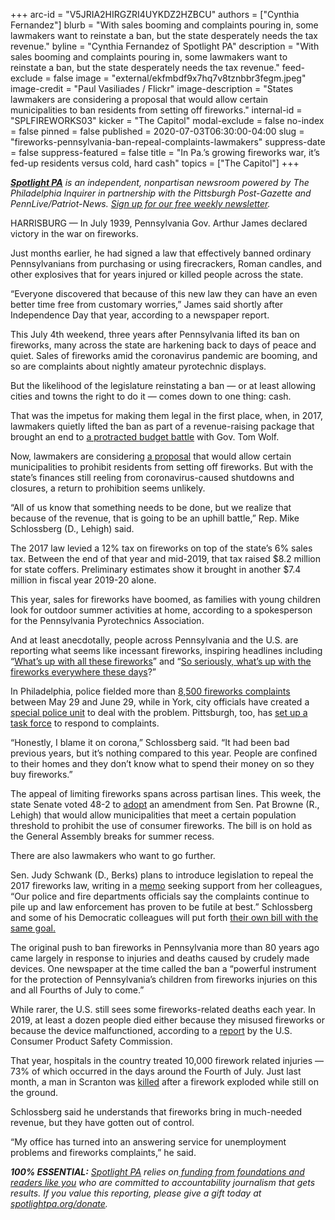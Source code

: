 +++
arc-id = "V5JRIA2HIRGZRI4UYKDZ2HZBCU"
authors = ["Cynthia Fernandez"]
blurb = "With sales booming and complaints pouring in, some lawmakers want to reinstate a ban, but the state desperately needs the tax revenue."
byline = "Cynthia Fernandez of Spotlight PA"
description = "With sales booming and complaints pouring in, some lawmakers want to reinstate a ban, but the state desperately needs the tax revenue."
feed-exclude = false
image = "external/ekfmbdf9x7hq7v8tznbbr3fegm.jpeg"
image-credit = "Paul Vasiliades / Flickr"
image-description = "States lawmakers are considering a proposal that would allow certain municipalities to ban residents from setting off fireworks."
internal-id = "SPLFIREWORKS03"
kicker = "The Capitol"
modal-exclude = false
no-index = false
pinned = false
published = 2020-07-03T06:30:00-04:00
slug = "fireworks-pennsylvania-ban-repeal-complaints-lawmakers"
suppress-date = false
suppress-featured = false
title = "In Pa.’s growing fireworks war, it’s fed-up residents versus cold, hard cash"
topics = ["The Capitol"]
+++

<a href="https://www.spotlightpa.org/"><i><b>Spotlight PA</b></i></a><i> is an independent, nonpartisan newsroom powered by The Philadelphia Inquirer in partnership with the Pittsburgh Post-Gazette and PennLive/Patriot-News. </i><a href="https://www.spotlightpa.org/newsletters"><i>Sign up for our free weekly newsletter</i></a><i>.</i>

HARRISBURG — In July 1939, Pennsylvania Gov. Arthur James declared victory in the war on fireworks.

Just months earlier, he had signed a law that effectively banned ordinary Pennsylvanians from purchasing or using firecrackers, Roman candles, and other explosives that for years injured or killed people across the state.

“Everyone discovered that because of this new law they can have an even better time free from customary worries,” James said shortly after Independence Day that year, according to a newspaper report.

This July 4th weekend, three years after Pennsylvania lifted its ban on fireworks, many across the state are harkening back to days of peace and quiet. Sales of fireworks amid the coronavirus pandemic are booming, and so are complaints about nightly amateur pyrotechnic displays.

But the likelihood of the legislature reinstating a ban — or at least allowing cities and towns the right to do it — comes down to one thing: cash.

That was the impetus for making them legal in the first place, when, in 2017, lawmakers quietly lifted the ban as part of a revenue-raising package that brought an end to <a href="https://www.inquirer.com/philly/news/politics/state/pa-budget-deficit-borrowing-gambling-gas-drilling-tax-20171025.html">a protracted budget battle</a> with Gov. Tom Wolf.

Now, lawmakers are considering <a href="https://www.legis.state.pa.us/cfdocs/billInfo/BillInfo.cfm?syear=2019&sind=0&body=S&type=B&bn=932">a proposal</a> that would allow certain municipalities to prohibit residents from setting off fireworks. But with the state’s finances still reeling from coronavirus-caused shutdowns and closures, a return to prohibition seems unlikely.

<script src="https://www.spotlightpa.org/embed.js" async></script><div data-spl-embed-version="1" data-spl-src="https://www.spotlightpa.org/embeds/donate/"></div>


“All of us know that something needs to be done, but we realize that because of the revenue, that is going to be an uphill battle,” Rep. Mike Schlossberg (D., Lehigh) said.

The 2017 law levied a 12% tax on fireworks on top of the state’s 6% sales tax. Between the end of that year and mid-2019, that tax raised $8.2 million for state coffers. Preliminary estimates show it brought in another $7.4 million in fiscal year 2019-20 alone.

This year, sales for fireworks have boomed, as families with young children look for outdoor summer activities at home, according to a spokesperson for the Pennsylvania Pyrotechnics Association.

And at least anecdotally, people across Pennsylvania and the U.S. are reporting what seems like incessant fireworks, inspiring headlines including “<a href="https://web.archive.org/20200623145021/https://www.thecut.com/2020/06/why-are-so-many-fireworks-going-off.html">What’s up with all these fireworks</a>” and “<a href="https://web.archive.org/20200625033853/https://www.marketwatch.com/story/so-seriously-whats-up-with-the-fireworks-everywhere-these-days-2020-06-24">So seriously, what’s up with the fireworks everywhere these days</a>?”

In Philadelphia, police fielded more than <a href="https://www.inquirer.com/news/philadelphia/fireworks-philadelphia-complaints-police-neighborhood-20200702.html">8,500 fireworks complaints</a> between May 29 and June 29, while in York, city officials have created a <a href="https://www.yorkdispatch.com/story/news/local/2020/06/26/fireworks-complaints-continue-rise-york-county/3251218001/">special police unit</a> to deal with the problem. Pittsburgh, too, has <a href="https://www.post-gazette.com/news/crime-courts/2020/06/26/Pittsburgh-forms-illegal-fireworks-task-force-complaints-increase-city-limits/stories/202006260102" target=_blank>set up a task force</a> to respond to complaints.

“Honestly, I blame it on corona,” Schlossberg said. “It had been bad previous years, but it’s nothing compared to this year. People are confined to their homes and they don’t know what to spend their money on so they buy fireworks.”

The appeal of limiting fireworks spans across partisan lines. This week, the state Senate voted 48-2 to <a href="https://www.legis.state.pa.us/cfdocs/billInfo/BillInfo.cfm?syear=2019&sind=0&body=S&type=B&bn=932">adopt</a> an amendment from Sen. Pat Browne (R., Lehigh) that would allow municipalities that meet a certain population threshold to prohibit the use of consumer fireworks. The bill is on hold as the General Assembly breaks for summer recess.

There are also lawmakers who want to go further.

Sen. Judy Schwank (D., Berks) plans to introduce legislation to repeal the 2017 fireworks law, writing in a <a href="https://www.legis.state.pa.us/cfdocs/Legis/CSM/showMemoPublic.cfm?chamber=S&SPick=20190&cosponId=32051" target=_blank>memo</a> seeking support from her colleagues, “Our police and fire departments officials say the complaints continue to pile up and law enforcement has proven to be futile at best.” Schlossberg and some of his Democratic colleagues will put forth <a href="https://www.legis.state.pa.us/cfdocs/legis/CSM/showMemoPublic.cfm?chamber=H&SPick=20190&cosponId=32067">their own bill with the same goal.</a>

The original push to ban fireworks in Pennsylvania more than 80 years ago came largely in response to injuries and deaths caused by crudely made devices. One newspaper at the time called the ban a “powerful instrument for the protection of Pennsylvania’s children from fireworks injuries on this and all Fourths of July to come.”

<script src="https://www.spotlightpa.org/embed.js" async></script><div data-spl-embed-version="1" data-spl-src="https://www.spotlightpa.org/embeds/newsletter/"></div>


While rarer, the U.S. still sees some fireworks-related deaths each year. In 2019, at least a dozen people died either because they misused fireworks or because the device malfunctioned, according to a <a href="https://www.cpsc.gov/s3fs-public/2019-Fireworks-Annual-Report.pdf">report</a> by the U.S. Consumer Product Safety Commission.

That year, hospitals in the country treated 10,000 firework related injuries — 73% of which occurred in the days around the Fourth of July. Just last month, a man in Scranton was <a href="https://apnews.com/7107cb943696693f94a42221333bc8c8">killed</a> after a firework exploded while still on the ground.

Schlossberg said he understands that fireworks bring in much-needed revenue, but they have gotten out of control.

“My office has turned into an answering service for unemployment problems and fireworks complaints,” he said.

<i><b>100% ESSENTIAL:</b></i> <a href="https://www.spotlightpa.org/"><i>Spotlight PA</i></a><i> relies on</i><a href="https://www.spotlightpa.org/support"><i> funding from foundations and readers like you</i></a><i> who are committed to accountability journalism that gets results. If you value this reporting, please give a gift today at </i><a href="https://www.spotlightpa.org/donate"><i>spotlightpa.org/donate</i></a><i>.</i>
